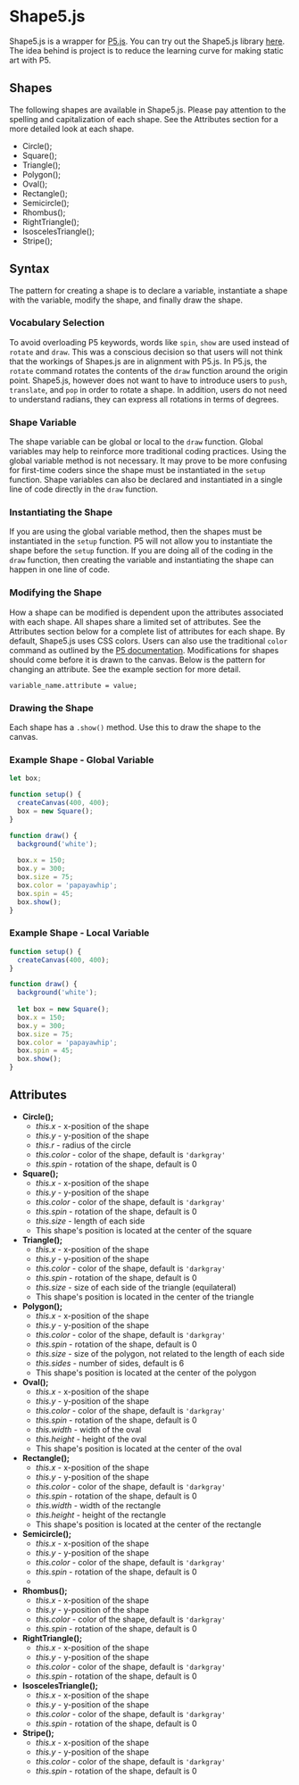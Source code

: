 # Shape5.js
Shape5.js is a wrapper for [P5.js](https://www.p5js.org). You can try out the Shape5.js library [here](https://editor.p5js.org/patrick/sketches/ByAcAtJ6X). The idea behind is project is to reduce the learning curve for making static art with P5.

## Shapes
The following shapes are available in Shape5.js. Please pay attention to the spelling and capitalization of each shape. See the Attributes section for a more detailed look at each shape.

* Circle();
* Square();
* Triangle();
* Polygon();
* Oval();
* Rectangle();
* Semicircle();
* Rhombus();
* RightTriangle();
* IsoscelesTriangle();
* Stripe();

## Syntax
The pattern for creating a shape is to declare a variable, instantiate a shape with the variable, modify the shape, and finally draw the shape.

### Vocabulary Selection
To avoid overloading P5 keywords, words like `spin`, `show` are used instead of `rotate` and `draw`. This was a conscious decision so that users will not think that the workings of Shapes.js are in alignment with P5.js. In P5.js, the `rotate` command rotates the contents of the `draw` function around the origin point. Shape5.js, however does not want to have to introduce users to `push`, `translate`, and `pop` in order to rotate a shape. In addition, users do not need to understand radians, they can express all rotations in terms of degrees.

### Shape Variable
The shape variable can be global or local to the `draw` function. Global variables may help to reinforce more traditional coding practices. Using the global variable method is not necessary. It may prove to be more confusing for first-time coders since the shape must be instantiated in the `setup` function. Shape variables can also be declared and instantiated in a single line of code directly in the `draw` function. 

### Instantiating the Shape
If you are using the global variable method, then the shapes must be instantiated in the `setup` function. P5 will not allow you to instantiate the shape before the `setup` function. If you are doing all of the coding in the `draw` function, then creating the variable and instantiating the shape can happen in one line of code.

### Modifying the Shape
How a shape can be modified is dependent upon the attributes associated with each shape. All shapes share a limited set of attributes. See the Attributes section below for a complete list of attributes for each shape. By default, Shape5.js uses CSS colors. Users can also use the traditional `color` command as outlined by the [P5 documentation](https://p5js.org/reference/#/p5/color). Modifications for shapes should come before it is drawn to the canvas. Below is the pattern for changing an attribute. See the example section for more detail.

`variable_name.attribute = value;`

### Drawing the Shape
Each shape has a `.show()` method. Use this to draw the shape to the canvas.

### Example Shape - Global Variable
~~~javascript
let box;

function setup() {
  createCanvas(400, 400);
  box = new Square();
}

function draw() {
  background('white');
  
  box.x = 150;
  box.y = 300;
  box.size = 75;
  box.color = 'papayawhip';
  box.spin = 45;
  box.show();
}
~~~

### Example Shape - Local Variable
~~~javascript
function setup() {
  createCanvas(400, 400);
}

function draw() {
  background('white');
  
  let box = new Square();
  box.x = 150;
  box.y = 300;
  box.size = 75;
  box.color = 'papayawhip';
  box.spin = 45;
  box.show();
}
~~~

## Attributes
* __Circle();__
	* _this.x_ - x-position of the shape
	* _this.y_ - y-position of the shape
	* _this.r_ - radius of the circle
	* _this.color_ - color of the shape, default is `'darkgray'`
	* _this.spin_ - rotation of the shape, default is 0
* __Square();__
	* _this.x_ - x-position of the shape
	* _this.y_ - y-position of the shape
	* _this.color_ - color of the shape, default is `'darkgray'`
	* _this.spin_ - rotation of the shape, default is 0
	* _this.size_ - length of each side
	* This shape's position is located at the center of the square
* __Triangle();__
	* _this.x_ - x-position of the shape
	* _this.y_ - y-position of the shape
	* _this.color_ - color of the shape, default is `'darkgray'`
	* _this.spin_ - rotation of the shape, default is 0
	* _this.size_ - size of each side of the triangle (equilateral)
	* This shape's position is located in the center of the triangle
* __Polygon();__
	* _this.x_ - x-position of the shape
	* _this.y_ - y-position of the shape
	* _this.color_ - color of the shape, default is `'darkgray'`
	* _this.spin_ - rotation of the shape, default is 0
	* _this.size_ - size of the polygon, not related to the length of each side
	* _this.sides_ - number of sides, default is 6
	* This shape's position is located at the center of the polygon
* __Oval();__
	* _this.x_ - x-position of the shape
	* _this.y_ - y-position of the shape
	* _this.color_ - color of the shape, default is `'darkgray'`
	* _this.spin_ - rotation of the shape, default is 0
	* _this.width_ - width of the oval
	* _this.height_ - height of the oval
	* This shape's position is located at the center of the oval
* __Rectangle();__
	* _this.x_ - x-position of the shape
	* _this.y_ - y-position of the shape
	* _this.color_ - color of the shape, default is `'darkgray'`
	* _this.spin_ - rotation of the shape, default is 0
	* _this.width_ - width of the rectangle
	* _this.height_ - height of the rectangle
	* This shape's position is located at the center of the rectangle
* __Semicircle();__
	* _this.x_ - x-position of the shape
	* _this.y_ - y-position of the shape
	* _this.color_ - color of the shape, default is `'darkgray'`
	* _this.spin_ - rotation of the shape, default is 0
	* 
* __Rhombus();__
	* _this.x_ - x-position of the shape
	* _this.y_ - y-position of the shape
	* _this.color_ - color of the shape, default is `'darkgray'`
	* _this.spin_ - rotation of the shape, default is 0
* __RightTriangle();__
	* _this.x_ - x-position of the shape
	* _this.y_ - y-position of the shape
	* _this.color_ - color of the shape, default is `'darkgray'`
	* _this.spin_ - rotation of the shape, default is 0
* __IsoscelesTriangle();__
	* _this.x_ - x-position of the shape
	* _this.y_ - y-position of the shape
	* _this.color_ - color of the shape, default is `'darkgray'`
	* _this.spin_ - rotation of the shape, default is 0
* __Stripe();__
	* _this.x_ - x-position of the shape
	* _this.y_ - y-position of the shape
	* _this.color_ - color of the shape, default is `'darkgray'`
	* _this.spin_ - rotation of the shape, default is 0